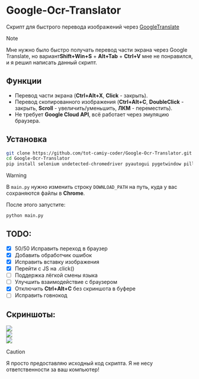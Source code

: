 # Google-Ocr-Translator

Скрипт для быстрого перевода изображений через [GoogleTranslate](https://translate.google.com/)
> [!NOTE]
> Мне нужно было быстро получать перевод части экрана через Google Translate, но вариант**Shift+Win+S** + **Alt+Tab** + **Ctrl+V** мне не понравился, 
> и я решил написать данный скрипт.

## Функции

-   Перевод части экрана (**Ctrl+Alt+X**, **Click** - закрыть).
-   Перевод скопированного изображения (**Ctrl+Alt+C**, **DoubleClick** - закрыть, **Scroll** - увеличить/уменьшить, **ЛКМ** - переместить).
-   Не требует **Google Cloud API**, всё работает через эмуляцию браузера.

## Установка

``` bash
git clone https://github.com/tot-camiy-coder/Google-Ocr-Translator.git
cd Google-Ocr-Translator
pip install selenium undetected-chromedriver pyautogui pygetwindow pillow keyboard pywin32
```

> [!WARNING] 
> В `main.py` нужно изменить строку `DOWNLOAD_PATH` на
> путь, куда у вас сохраняются файлы в **Chrome**.

После этого запустите:

``` bash
python main.py
```

## TODO:
-   [x] 50/50 Исправить переход в браузер
-   [x] Добавить обработчик ошибок
-   [x] Исправить вставку изображения
-   [x] Перейти с JS на .click()
-   [ ] Поддержка лёгкой смены языка
-   [ ] Улучшить взаимодействие с браузером
-   [x] Отключить **Ctrl+Alt+C** без скриншота в буфере
-   [ ] Исправить говнокод

## Скриншоты:

![](https://github.com/user-attachments/assets/4ca0456b-b858-4847-91b9-f7cc5864d549)\
![](https://images2.imgbox.com/c5/7d/ihFcOpJK_o.png)\
![](https://images2.imgbox.com/e0/9c/hcI2Jgis_o.png)

> [!CAUTION] 
> Я просто предоставляю исходный код скрипта. Я не несу ответственности за ваш компьютер!
